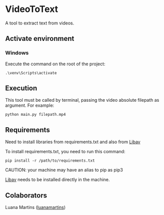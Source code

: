 # VideoToText
A tool to extract text from videos.

## Activate environment

### Windows

Execute the command on the root of the project: 
```
.\venv\Scripts\activate
```

## Execution
This tool must be called by terminal, passing the video absolute filepath as argument. For example:
```
python main.py filepath.mp4
```

## Requirements
Need to install libraries from requirements.txt and also from [Libav](https://libav.org/download/)

To install requirements.txt, you need to run this command:
```
pip install -r /path/to/requirements.txt
```

CAUTION: your machine may have an alias to pip as pip3

[Libav](https://libav.org/download/) needs to be installed directly in the machine.

## Colaborators
Luana Martins ([luanamartins](https://github.com/luanamartins))
